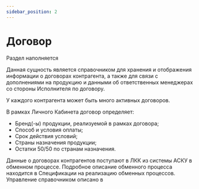 ```yaml
---
sidebar_position: 2
---
```


# Договор														

Раздел наполняется

Данная сущность является справочником для хранения и отображения информации о договорах контрагента, а также для связи с дополнениями на продукцию и данными об ответственных менеджерах со стороны Исполнителя по договору.

У каждого контрагента может быть много активных договоров.

В рамках Личного Кабинета договор определяет:
- Бренд(-ы) продукции, реализуемой в рамках договора;
- Способ и условия оплаты;
- Срок действия условий;
- Страны назначения продукции;
- Остатки 50/50 по странам назначения.  

 
Данные о договорах контрагентов поступают в ЛКК из системы АСКУ в обменном процессе. Подробное описание обменного процесса находится в Спецификации на реализацию обменных процессов.
Управление справочником описано в
